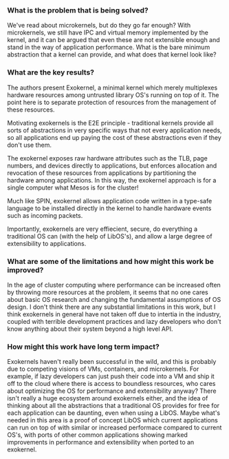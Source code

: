 ### What is the problem that is being solved?

We've read about microkernels, but do they go far enough? With microkernels, we still have IPC and virtual memory implemented by the kernel, and it can be argued that even these are not extensible enough and stand in the way of application performance. What is the bare minimum abstraction that a kernel can provide, and what does that kernel look like?

### What are the key results?

The authors present Exokernel, a minimal kernel which merely multiplexes hardware resources among untrusted library OS's running on top of it. The point here is to separate protection of resources from the management of these resources.

Motivating exokernels is the E2E principle - traditional kernels provide all sorts of abstractions in very specific ways that not every application needs, so all applications end up paying the cost of these abstractions even if they don't use them.

The exokernel exposes raw hardware attributes such as the TLB, page numbers, and devices directly to applications, but enforces allocation and revocation of these resources from applications by partitioning the hardware among applications. In this way, the exokernel approach is for a single computer what Mesos is for the cluster!

Much like SPIN, exokernel allows application code written in a type-safe language to be installed directly in the kernel to handle hardware events such as incoming packets.

Importantly, exokernels are very effiecient, secure, do everything a traditional OS can (with the help of LibOS's), and allow a large degree of extensibility to applications. 

### What are some of the limitations and how might this work be improved?

In the age of cluster computing where performance can be increased often by throwing more resources at the problem, it seems that no one cares about basic OS research and changing the fundamental assumptions of OS design. I don't think there are any substantial limitations in this work, but I think exokernels in general have not taken off due to intertia in the industry, coupled with terrible development practices and lazy developers who don't know anything about their system beyond a high level API.

### How might this work have long term impact?

Exokernels haven't really been successful in the wild, and this is probably due to competing visions of VMs, containers, and microkernels. For example, if lazy developers can just push their code into a VM and ship it off to the cloud where there is access to boundless resources, who cares about optimizing the OS for performance and extensibility anyway? There isn't really a huge ecosystem around exokernels either, and the idea of thinking about all the abstractions that a traditional OS provides for free for each application can be daunting, even when using a LibOS. Maybe what's needed in this area is a proof of concept LibOS which current applications can run on top of with similar or increased performace compared to current OS's, with ports of other common applications showing marked improvements in performance and extensibility when ported to an exokernel.